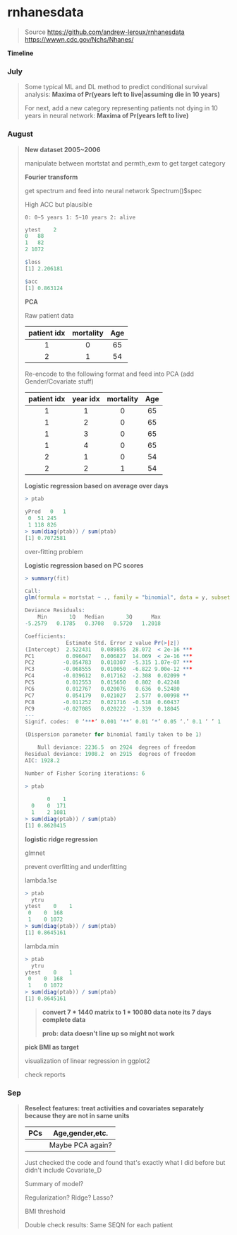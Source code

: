 # rnhanesdata

> Source 
> https://github.com/andrew-leroux/rnhanesdata 
> https://wwwn.cdc.gov/Nchs/Nhanes/

**Timeline**

### July 

> Some typical ML and DL method to predict conditional survival analysis: **Maxima of Pr(years left to live|assuming die in 10 years)** 
>
> 
>
> For next, add a new category representing patients not dying in 10 years in neural network: **Maxima of Pr(years left to live)**
>

### August

> **New dataset 2005~2006** 
>
> manipulate between mortstat and permth_exm to get target category
>
> **Fourier transform**  
>
> get spectrum and feed into neural network
> Spectrum()$spec
>
> 
>
> High ACC but plausible
>
> `0: 0~5 years 1: 5~10 years 2: alive`
>
> ```R
> ytest    2
> 0   88
> 1   82
> 2 1072
> 
> $loss
> [1] 2.206181
> 
> $acc
> [1] 0.863124
> ```
>
> 
>
> **PCA**
>
> Raw patient data
>
> | patient idx | mortality | Age  |
> | :---------: | :-------: | :--: |
> |      1      |     0     |  65  |
> |      2      |     1     |  54  |
>
> Re-encode to the following format and feed into PCA (add Gender/Covariate stuff)
>
> | patient idx | year idx | mortality | Age  |
> | :---------: | :------: | :-------: | :--: |
> |      1      |    1     |     0     |  65  |
> |      1      |    2     |     0     |  65  |
> |      1      |    3     |     0     |  65  |
> |      1      |    4     |     0     |  65  |
> |      2      |    1     |     0     |  54  |
> |      2      |    2     |     1     |  54  |
>
> 
>
> **Logistic regression based on average over days**
>
> ```R
> > ptab
>   
> yPred   0   1
>  0  51 245
>  1 118 826
> > sum(diag(ptab)) / sum(ptab)
> [1] 0.7072581
> ```
>
> over-fitting problem 
>
> **Logistic regression based on PC scores**
>
> ```R
> > summary(fit)
> 
> Call:
> glm(formula = mortstat ~ ., family = "binomial", data = y, subset = trainIdx)
> 
> Deviance Residuals: 
>     Min       1Q   Median       3Q      Max  
> -5.2579   0.1785   0.3708   0.5720   1.2018  
> 
> Coefficients:
>              Estimate Std. Error z value Pr(>|z|)    
> (Intercept)  2.522431   0.089855  28.072  < 2e-16 ***
> PC1          0.096047   0.006827  14.069  < 2e-16 ***
> PC2         -0.054783   0.010307  -5.315 1.07e-07 ***
> PC3         -0.068555   0.010050  -6.822 9.00e-12 ***
> PC4         -0.039612   0.017162  -2.308  0.02099 *  
> PC5          0.012553   0.015650   0.802  0.42248    
> PC6          0.012767   0.020076   0.636  0.52480    
> PC7          0.054179   0.021027   2.577  0.00998 ** 
> PC8         -0.011252   0.021716  -0.518  0.60437    
> PC9         -0.027085   0.020222  -1.339  0.18045    
> ---
> Signif. codes:  0 ‘***’ 0.001 ‘**’ 0.01 ‘*’ 0.05 ‘.’ 0.1 ‘ ’ 1
> 
> (Dispersion parameter for binomial family taken to be 1)
> 
>     Null deviance: 2236.5  on 2924  degrees of freedom
> Residual deviance: 1908.2  on 2915  degrees of freedom
> AIC: 1928.2
> 
> Number of Fisher Scoring iterations: 6
> ```
>
>
> ```R
> > ptab
>    
>        0    1
>   0    0  171
>   1    2 1081
> > sum(diag(ptab)) / sum(ptab)
> [1] 0.8620415
> ```
>
> 
>
> 
>
> **logistic ridge regression**
>
> glmnet
>
> prevent overfitting and underfitting
>
> lambda.1se
>
> ```R
> > ptab
>   ytru
> ytest    0    1
>  0    0  168
>  1    0 1072
> > sum(diag(ptab)) / sum(ptab)
> [1] 0.8645161
> ```
>
> 
>
> lambda.min
>
> ```R
> > ptab
>   ytru
> ytest    0    1
>  0    0  168
>  1    0 1072
> > sum(diag(ptab)) / sum(ptab)
> [1] 0.8645161
> ```
>
> 
>
> >**convert 7 * 1440 matrix  to 1 * 10080 data note its 7 days complete data**
> >
> >**prob: data doesn't line up so might not work** 
>
> 
>
> **pick BMI as target**
>
> visualization of linear regression in ggplot2
>
> check reports

### Sep

> **Reselect features: treat activities and covariates separately because they are not in same units**
>
> | PCs  | Age,gender,etc.  |
> | ---- | ---------------- |
> |      | Maybe PCA again? |
>
> Just checked the code and found that's exactly what I did before but didn't include Covariate_D
>
> 
>
> Summary of model?
>
> Regularization? Ridge? Lasso?
>
> BMI threshold
>
> Double check results: Same SEQN for each patient
>
> 
> 
>
> 
>

